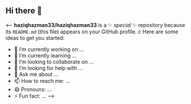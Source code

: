 ## Hi there 👋

<--
**haziqhazman33/haziqhazman33** is a ✨ _special_ ✨ repository because its `README.md` (this file) appears on your GitHub profile.
c
Here are some ideas to get you started:

- 🔭 I’m currently working on ...
- 🌱 I’m currently learning ...
- 👯 I’m looking to collaborate on ...
- 🤔 I’m looking for help with ...
- 💬 Ask me about ...
- 📫 How to reach me: ...
- 😄 Pronouns: ...
- ⚡ Fun fact: ...
-->
